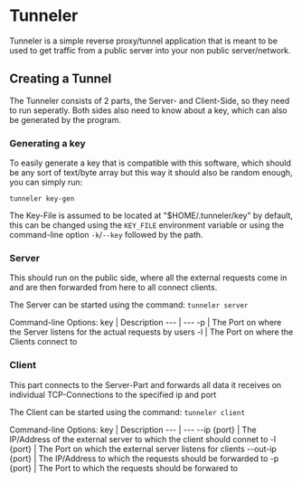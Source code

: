 # Tunneler
Tunneler is a simple reverse proxy/tunnel application that is meant to be used to get traffic from a public server into your non public server/network.

## Creating a Tunnel
The Tunneler consists of 2 parts, the Server- and Client-Side, so they need to run seperatly.
Both sides also need to know about a key, which can also be generated by the program.

### Generating a key
To easily generate a key that is compatible with this software, which should be any sort of text/byte array but this way
it should also be random enough, you can simply run:

`tunneler key-gen`

The Key-File is assumed to be located at "$HOME/.tunneler/key" by default, this can be changed using the `KEY_FILE`
environment variable or using the command-line option `-k`/`--key` followed by the path.

### Server
This should run on the public side, where all the external requests come in and are then forwarded from here to all
connect clients.

The Server can be started using the command:
`tunneler server`

Command-line Options:
key | Description
--- | ---
-p | The Port on where the Server listens for the actual requests by users
-l | The Port on where the Clients connect to

### Client
This part connects to the Server-Part and forwards all data it receives on individual TCP-Connections to the
specified ip and port

The Client can be started using the command:
`tunneler client`

Command-line Options:
key | Description
--- | ---
--ip {port} | The IP/Address of the external server to which the client should connet to
-l {port} | The Port on which the external server listens for clients
--out-ip {port} | The IP/Address to which the requests should be forwarded to
-p {port} | The Port to which the requests should be forwared to
